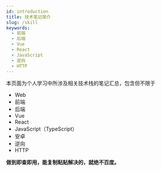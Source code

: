 ```yaml
---
id: introduction
title: 技术笔记简介
slug: /skill
keywords:
  - 前端
  - 后端
  - Vue
  - React
  - JavaScript
  - 逆向
  - HTTP
---
```


本页面为个人学习中所涉及相关技术栈的笔记汇总，包含但不限于

- Web
- 前端
- 后端
- Vue
- React
- JavaScript（TypeScript）
- 安卓
- 逆向
- HTTP

**做到即查即用，能复制粘贴解决的，就绝不百度。**
